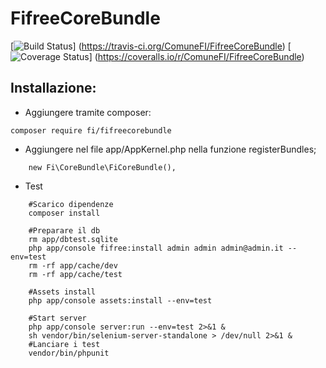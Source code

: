 FifreeCoreBundle
=============
[![Build Status](https://travis-ci.org/ComuneFI/FifreeCoreBundle.svg?branch=master)]
(https://travis-ci.org/ComuneFI/FifreeCoreBundle) [![Coverage Status](https://img.shields.io/coveralls/ComuneFI/FifreeCoreBundle.svg)] 
(https://coveralls.io/r/ComuneFI/FifreeCoreBundle)

Installazione:
-------------

- Aggiungere tramite composer:
```
composer require fi/fifreecorebundle
```
- Aggiungere nel file app/AppKernel.php nella funzione registerBundles;
```
    new Fi\CoreBundle\FiCoreBundle(),
```

- Test

```
    #Scarico dipendenze
    composer install

    #Preparare il db
    rm app/dbtest.sqlite
    php app/console fifree:install admin admin admin@admin.it --env=test
    rm -rf app/cache/dev
    rm -rf app/cache/test

    #Assets install
    php app/console assets:install --env=test

    #Start server
    php app/console server:run --env=test 2>&1 &
    sh vendor/bin/selenium-server-standalone > /dev/null 2>&1 &
    #Lanciare i test
    vendor/bin/phpunit
```
